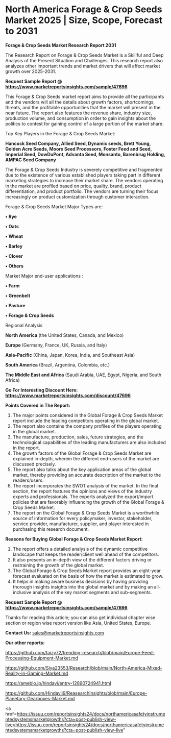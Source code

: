 # North America Forage & Crop Seeds Market 2025 | Size, Scope, Forecast to 2031

<strong>Forage & Crop Seeds Market Research Report 2031</strong>

The Research Report on Forage & Crop Seeds Market is a Skillful and Deep Analysis of the Present Situation and Challenges. This research report also analyzes other important trends and market drivers that will affect market growth over 2025-2031.

<strong>Request Sample Report @ <a href=https://www.marketreportsinsights.com/sample/47696>https://www.marketreportsinsights.com/sample/47696</a></strong>

This Forage & Crop Seeds market report aims to provide all the participants and the vendors will all the details about growth factors, shortcomings, threats, and the profitable opportunities that the market will present in the near future. The report also features the revenue share, industry size, production volume, and consumption in order to gain insights about the politics to contest for gaining control of a large portion of the market share.

Top Key Players in the Forage & Crop Seeds Market:

<strong>Hancock Seed Company, Allied Seed, Dynamic seeds, Brett Young, Golden Acre Seeds, Moore Seed Processors, Foster Feed and Seed, Imperial Seed, DowDuPont, Advanta Seed, Monsanto, Barenbrug Holding, AMPAC Seed Company</strong>

The Forage & Crop Seeds Industry is severely competitive and fragmented due to the existence of various established players taking part in different marketing strategies to increase their market share. The vendors operating in the market are profiled based on price, quality, brand, product differentiation, and product portfolio. The vendors are turning their focus increasingly on product customization through customer interaction.

Forage & Crop Seeds Market Major Types are:

<strong>•  Rye

•  Oats

•  Wheat

•  Barley

•  Clover

•  Others</strong>

Market Major end-user applications :

<strong>•  Farm

•  Greenbelt

•  Pasture

•  Forage & Crop Seeds</strong>

Regional Analysis

</u><strong><b>North America</b></strong> (the United States, Canada, and Mexico)

<strong><b>Europe </b></strong>(Germany, France, UK, Russia, and Italy)

<strong><b>Asia-Pacific</b></strong> (China, Japan, Korea, India, and Southeast Asia)

<strong><b>South America</b></strong> (Brazil, Argentina, Colombia, etc.)

<strong><b>The Middle East and Africa</b></strong> (Saudi Arabia, UAE, Egypt, Nigeria, and South Africa)

<strong>Go For Interesting Discount Here: <a href=https://www.marketreportsinsights.com/discount/47696>https://www.marketreportsinsights.com/discount/47696</a></strong>

<strong>Points Covered in The Report:</strong>
<ol>
  <li>The major points considered in the Global Forage & Crop Seeds Market report include the leading competitors operating in the global market.</li>
  <li>The report also contains the company profiles of the players operating in the global market.</li>
  <li>The manufacture, production, sales, future strategies, and the technological capabilities of the leading manufacturers are also included in the report.</li>
  <li>The growth factors of the Global Forage & Crop Seeds Market are explained in-depth, wherein the different end-users of the market are discussed precisely.</li>
  <li>The report also talks about the key application areas of the global market, thereby providing an accurate description of the market to the readers/users.</li>
  <li>The report incorporates the SWOT analysis of the market. In the final section, the report features the opinions and views of the industry experts and professionals. The experts analyzed the export/import policies that are favorably influencing the growth of the Global Forage & Crop Seeds Market.</li>
  <li>The report on the Global Forage & Crop Seeds Market is a worthwhile source of information for every policymaker, investor, stakeholder, service provider, manufacturer, supplier, and player interested in purchasing this research document.</li>
</ol>
<strong>Reasons for Buying Global Forage & Crop Seeds Market Report:</strong>

<ol>
  <li>The report offers a detailed analysis of the dynamic competitive landscape that keeps the reader/client well ahead of the competitors.</li>
  <li>It also presents an in-depth view of the different factors driving or restraining the growth of the global market.</li>
  <li>The Global Forage & Crop Seeds Market report provides an eight-year forecast evaluated on the basis of how the market is estimated to grow.</li>
  <li>It helps in making aware business decisions by having providing thorough insights insights into the global market and by making an all-inclusive analysis of the key market segments and sub-segments.</li>
</ol>
<strong>Request Sample Report @ <a href=https://www.marketreportsinsights.com/sample/47696>https://www.marketreportsinsights.com/sample/47696</a></strong>


Thanks for reading this article; you can also get individual chapter wise section or region wise report version like Asia, United States, Europe.

<strong>Contact Us:</strong>
sales@marketreportsinsights.com

<strong>Our other reports:</strong>

<a href=https://github.com/faizy72/trending-research/blob/main/Europe-Feed-Processing-Equipment-Market.md>https://github.com/faizy72/trending-research/blob/main/Europe-Feed-Processing-Equipment-Market.md</a>

<a href=https://github.com/Siya23553/Research/blob/main/North-America-Mixed-Reality-in-Gaming-Market.md>https://github.com/Siya23553/Research/blob/main/North-America-Mixed-Reality-in-Gaming-Market.md</a>

<a href=https://ameblo.jp/hindavi/entry-12890724941.html>https://ameblo.jp/hindavi/entry-12890724941.html</a>

<a href=https://github.com/Hindavii9/ReasearchInsights/blob/main/Europe-Planetary-Gearboxes-Market.md>https://github.com/Hindavii9/ReasearchInsights/blob/main/Europe-Planetary-Gearboxes-Market.md</a>

<a href=https://issuu.com/reportsinsights24/docs/northamericasafetyinstrumentedsystemsmarketgrowths?cta=post-publish-view-live>https://issuu.com/reportsinsights24/docs/northamericasafetyinstrumentedsystemsmarketgrowths?cta=post-publish-view-live</a>"
